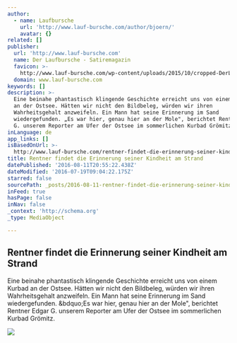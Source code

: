 ```yaml
---
author:
  - name: Laufbursche
    url: 'http://www.lauf-bursche.com/author/bjoern/'
    avatar: {}
related: []
publisher:
  url: 'http://www.lauf-bursche.com'
  name: Der Laufbursche - Satiremagazin
  favicon: >-
    http://www.lauf-bursche.com/wp-content/uploads/2015/10/cropped-DerLaufbursche_logo_513-192x192.jpg
  domain: www.lauf-bursche.com
keywords: []
description: >-
  Eine beinahe phantastisch klingende Geschichte erreicht uns von einem Kurbad
  an der Ostsee. Hätten wir nicht den Bildbeleg, würden wir ihren
  Wahrheitsgehalt anzweifeln. Ein Mann hat seine Erinnerung im Sand
  wiedergefunden. „Es war hier, genau hier an der Mole", berichtet Rentner Edgar
  G. unserem Reporter am Ufer der Ostsee im sommerlichen Kurbad Grömitz.
inLanguage: de
app_links: []
isBasedOnUrl: >-
  http://www.lauf-bursche.com/rentner-findet-die-erinnerung-seiner-kindheit-am-strand/
title: Rentner findet die Erinnerung seiner Kindheit am Strand
datePublished: '2016-08-11T20:55:22.438Z'
dateModified: '2016-07-19T09:04:22.175Z'
starred: false
sourcePath: _posts/2016-08-11-rentner-findet-die-erinnerung-seiner-kindheit-am-strand.md
inFeed: true
hasPage: false
inNav: false
_context: 'http://schema.org'
_type: MediaObject

---
```

<article style=""><h1>Rentner findet die Erinnerung seiner Kindheit am Strand</h1><p>Eine beinahe phantastisch klingende Geschichte erreicht uns von einem Kurbad an der Ostsee. Hätten wir nicht den Bildbeleg, würden wir ihren Wahrheitsgehalt anzweifeln. Ein Mann hat seine Erinnerung im Sand wiedergefunden. &amp;bdquo;Es war hier, genau hier an der Mole", berichtet Rentner Edgar G. unserem Reporter am Ufer der Ostsee im sommerlichen Kurbad Grömitz.</p><img src="http://www.lauf-bursche.com/wp-content/uploads/2016/07/Bildschirmfoto-2016-07-12-um-17.50.32.png" /></article>